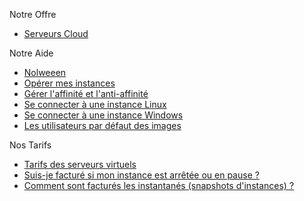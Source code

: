Notre Offre                                                           
                                                                      
*   [Serveurs Cloud](https://www.cloudwatt.com/fr/produits/serveurs/fonctionnalites.html)                
                         
Notre Aide                                                            
                                                                      
*   [Nolweeen](https://support.cloudwatt.com/debuter/cons-3-configurer-lancer-instance.html)                                                            
*   [Opérer mes instances](https://support.cloudwatt.com/kb/faq/serveurs-cloud/quelles-sont-les-principales-actions-realisables-sur-mon-instance-et-quelles-sont-les-limitations.html)          
*   [Gérer l'affinité et l'anti-affinité](https://support.cloudwatt.com/debuter/affinite-1.html)    
*   [Se connecter à une instance Linux](https://dev.cloudwatt.com/fr/communaute.html)  
*   [Se connecter à une instance Windows](https://dev.cloudwatt.com/fr/communaute.html)                                     
*   [Les utilisateurs par défaut des images](https://dev.cloudwatt.com/fr/communaute.html) 
   
Nos Tarifs                                                            
                                                                      
*   [Tarifs des serveurs virtuels](https://www.cloudwatt.com/fr/produits/tarifs.html#serveurs)
*   [Suis-je facturé si mon instance est arrêtée ou en pause ?](https://support.cloudwatt.com/kb/faq/paiement-et-facturation/suis-je-facture-si-mon-instance-est-arrete-ou-en-pause.html)
*   [Comment sont facturés les instantanés (snapshots d'instances) ?](https://support.cloudwatt.com/kb/faq/paiement-et-facturation/comment-mes-instantanes-sont-ils-factures.html)
